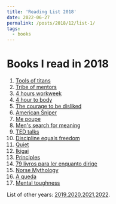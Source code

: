```yaml
---
title: 'Reading List 2018'
date: 2022-06-27
permalink: /posts/2018/12/list-1/
tags:
  - books
---
```


Books I read in 2018
======

1. [Tools of titans][1]
2. [Tribe of mentors][2]
3. [4 hours workweek][3]
4. [4 hour to body][4]
5. [The courage to be disliked][5]
6. [American Sniper][6]
7. [Me poupe][7]
8. [Men's search for meaning][8]
9. [TED talks][9]
10. [Discipline equals freedom][10]
11. [Quiet][11]
12. [Ikigai][12]
13. [Principles][13]
14. [79 livros para ler enquanto dirige][14]
15. [Norse Mythology][15]
16. [A queda][16]
17. [Mental toughness][17]

List of other years: [2019][list2],[2020][list3],[2021][list4],[2022][list5].

[1]:https://www.amazon.com/Tools-Titans-Billionaires-World-Class-Performers/dp/B082VKY29Q/ref=sr_1_1?crid=EV429XVYUX6T&keywords=tools+of+titans&qid=1656358331&sprefix=tools+of+titan%2Caps%2C141&sr=8-1
[2]:https://www.amazon.com/Tribe-Mentors-Short-Advice-World/dp/B082VM5VZN/ref=sr_1_1?crid=2601FE0GVJSGX&keywords=tribe+of+mentors&qid=1656358437&sprefix=tribe+of+entors%2Caps%2C128&sr=8-1
[3]:https://www.amazon.com/4-Hour-Workweek-Escape-Live-Anywhere/dp/0307465357/ref=sr_1_1?crid=20ZXKSWW9SNXK&keywords=4+hours+work+week&qid=1656358284&sprefix=4+hours+work+week%2Caps%2C159&sr=8-1
[4]:https://www.amazon.com/The-4-Hour-Body-Timothy-Ferriss-audiobook/dp/B004G97BYY/ref=sr_1_1?keywords=4+hour+body&qid=1656358450&s=audible&sprefix=4+hour%2Caudible%2C272&sr=1-1
[5]:https://www.amazon.com/The-Courage-to-Be-Disliked-audiobook/dp/B07BRPW98K/ref=sr_1_1?crid=2X5FYUKQTWBD1&keywords=courage+to+be+disliked&qid=1656358470&s=audible&sprefix=courage+to+be+dislike%2Caudible%2C197&sr=1-1
[6]:https://www.amazon.com/American-Sniper-audiobook/dp/B006ST49K4/ref=sr_1_1?crid=2MZ2CEHGPC8LH&keywords=american+sniper&qid=1656358484&s=audible&sprefix=american+snipe%2Caudible%2C173&sr=1-1
[7]:https://www.amazon.com/Me-poupe-Spare-passos-dinheiro/dp/B09SGT8MRC/ref=sr_1_1?crid=28C7MOXDO7PQE&keywords=me+poupe&qid=1656358512&s=audible&sprefix=me+poup%2Caudible%2C171&sr=1-1
[8]:https://www.amazon.com/Mans-Search-for-Meaning-audiobook/dp/B0006IU470/ref=sr_1_1?crid=75R91NIWK76B&keywords=Men%27s+search+for+meaning&qid=1656358535&s=audible&sprefix=men%27s+search+for+meaning%2Caudible%2C143&sr=1-1
[9]:https://www.amazon.com/TED-Talks-Chris-Anderson-audiobook/dp/B01DTE9GO4/ref=sr_1_1?crid=2PW4QN39MVSPB&keywords=ted+talks&qid=1656358557&s=audible&sprefix=ted+talks%2Caudible%2C144&sr=1-1
[10]:https://www.amazon.com/Discipline-Equals-Freedom-Manual-Mk1-MOD1/dp/1250274435/ref=sr_1_1?keywords=discipline+equals+freedom&qid=1656358666&sprefix=disciplin%2Caps%2C196&sr=8-1
[11]:https://www.amazon.com/Quiet-Power-Introverts-World-Talking/dp/0307352153/ref=sr_1_3?crid=2SDZHRMQJNJ&keywords=quiet&qid=1656358703&sprefix=quie%2Caps%2C195&sr=8-3
[12]:https://www.amazon.com/Ikigai-Japanese-Secret-Long-Happy/dp/0143130722/ref=sr_1_1?crid=1PM5362QPZEUX&keywords=ikigai&qid=1656358731&sprefix=ikigai%2Caps%2C196&sr=8-1
[13]:https://www.amazon.com/Principles-Life-Work-Ray-Dalio/dp/1501124021/ref=sr_1_1?crid=128M5CZR0J50C&keywords=principles&qid=1656358761&sprefix=principl%2Caps%2C204&sr=8-1
[14]:https://www.amazon.com.br/Choque-Cultura-filmes-assistir-enquanto/dp/8501115932/ref=asc_df_8501115932/?tag=googleshopp00-20&linkCode=df0&hvadid=379726162243&hvpos=&hvnetw=g&hvrand=10386178437901409970&hvpone=&hvptwo=&hvqmt=&hvdev=c&hvdvcmdl=&hvlocint=&hvlocphy=9101492&hvtargid=pla-589218172502&psc=1
[15]:https://www.amazon.com/Norse-Mythology-Neil-Gaiman-ebook/dp/B01HQA6EOC/ref=tmm_kin_swatch_0?_encoding=UTF8&qid=1656358829&sr=8-8
[16]:https://www.amazon.com.br/queda-mem%C3%B3rias-pai-424-passos/dp/8501098507/ref=asc_df_8501098507/?tag=googleshopp00-20&linkCode=df0&hvadid=379707362362&hvpos=&hvnetw=g&hvrand=18162080708678518566&hvpone=&hvptwo=&hvqmt=&hvdev=c&hvdvcmdl=&hvlocint=&hvlocphy=9101492&hvtargid=pla-811063059531&psc=1
[17]:https://www.amazon.com/Mental-Toughness-True-Grit-Self-Discipline-ebook/dp/B07P9GJ9JK/ref=tmm_kin_swatch_0?_encoding=UTF8&qid=1656358927&sr=8-7

[list1]:https://tuliofalmeida.com/posts/2018/12/list-1/
[list2]:https://tuliofalmeida.com/posts/2019/12/list-2/
[list3]:https://tuliofalmeida.com/posts/2020/12/list-3/
[list4]:https://tuliofalmeida.com/posts/2020/12/list-4/
[list5]:https://tuliofalmeida.com/posts/2022/12/list-5/